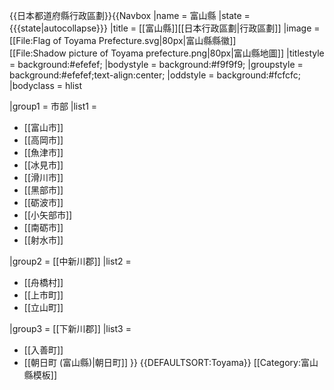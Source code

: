 <noinclude>{{日本都道府縣行政區劃}}</noinclude>{{Navbox
|name = 富山縣
|state = {{{state|autocollapse}}}
|title = [[富山縣]][[日本行政區劃|行政區劃]]
|image = [[File:Flag of Toyama Prefecture.svg|80px|富山縣縣徽]]<br />[[File:Shadow picture of Toyama prefecture.png|80px|富山縣地圖]]
|titlestyle = background:#efefef;
|bodystyle = background:#f9f9f9;
|groupstyle = background:#efefef;text-align:center;
|oddstyle = background:#fcfcfc;
|bodyclass = hlist

|group1 = 市部
|list1 =
* [[富山市]]
* [[高岡市]]
* [[魚津市]]
* [[冰見市]]
* [[滑川市]]
* [[黑部市]]
* [[砺波市]]
* [[小矢部市]]
* [[南砺市]]
* [[射水市]]

|group2 = [[中新川郡]]
|list2 =
* [[舟橋村]]
* [[上市町]]
* [[立山町]]

|group3 = [[下新川郡]]
|list3 =
* [[入善町]]
* [[朝日町 (富山縣)|朝日町]]
}}<noinclude>
{{DEFAULTSORT:Toyama}}
[[Category:富山縣模板]]
</noinclude>